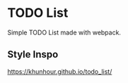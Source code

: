 # TODO List
Simple TODO List made with webpack.

## Style Inspo
https://khunhour.github.io/todo_list/